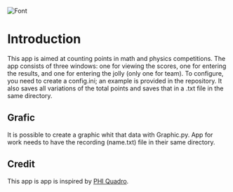 ![Font](https://github.com/AsrtoMichi/MathScore/assets/146475341/3a3eca12-5bc6-4179-9668-f1f98f6b68b5)

# Introduction
This app is aimed at counting points in math and physics competitions.
The app consists of three windows: one for viewing the scores, one for entering the results, and one for entering the jolly (only one for team).
To configure, you need to create a config.ini; an example is provided in the repository.
It also saves all variations of the total points and saves that in a .txt file in the same directory.
## Grafic
It is possible to create a graphic whit that data with Graphic.py.
App for work needs to have the recording (name.txt) file in their same directory.

## Credit
This app is app is inspired by [PHI Quadro](https://www.phiquadro.it/index.php).
